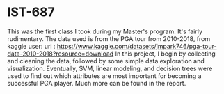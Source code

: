 # IST-687
This was the first class I took during my Master's program. It's fairly rudimentary. The data used is from the PGA tour from
2010-2018, from kaggle user: url : https://www.kaggle.com/datasets/jmpark746/pga-tour-data-2010-2018?resource=download
In this project, I begin by collecting and cleaning the data, followed by some simple data exploration and visualization.
Eventually, SVM, linear modeling, and decision trees were used to find out which attributes are most important for becoming
a successful PGA player. Much more can be found in the report.

